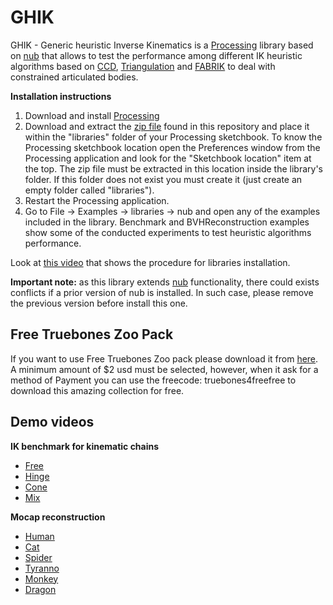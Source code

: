 # GHIK

GHIK - Generic heuristic Inverse Kinematics is a [Processing](https://processing.org/) library based on [nub](https://github.com/VisualComputing/nub) that allows to test the performance among different IK heuristic algorithms based on [CCD](https://www.tandfonline.com/doi/abs/10.1080/2165347X.2013.823362), [Triangulation](http://ir.canterbury.ac.nz/bitstream/10092/743/1/12607089_ivcnz07.pdf) and [FABRIK](http://andreasaristidou.com/FABRIK.html) to deal with constrained articulated bodies.

**Installation instructions**

1. Download and install [Processing](https://processing.org/download/)
2. Download and extract the [zip file](https://github.com/InverseKinematicsGHIK/GHIK/raw/main/ghik_nub.zip) found in this repository and place it within the "libraries" folder of your Processing sketchbook. To know the Processing sketchbook location open the Preferences window from the Processing application and look for the "Sketchbook location" item at the top. The zip file must be extracted in this location inside the library's folder. If this folder does not exist you must create it (just create an empty folder called "libraries").
3. Restart the Processing application. 
4. Go to File -> Examples -> libraries -> nub and open any of the examples included in the library. Benchmark and BVHReconstruction examples show some of the conducted experiments to test heuristic algorithms performance.

Look at [this video](https://www.youtube.com/watch?v=MMbubxV6SzE) that shows the procedure for libraries installation.

**Important note:** as this library extends [nub](https://github.com/VisualComputing/nub) functionality, there could exists conflicts if a prior version of nub is installed. In such case, please remove the previous version before install this one. 

## Free Truebones Zoo Pack
If you want to use Free Truebones Zoo pack please download it from [here](https://gumroad.com/l/skZMC). 
A minimum amount of $2 usd must be selected, however, when it ask for a method of Payment you can use the freecode: truebones4freefree to download this amazing collection for free.

## Demo videos
**IK benchmark for kinematic chains**

* [Free](https://github.com/InverseKinematicsGHIK/GHIK/raw/main/videos/1Free.mp4)
* [Hinge](https://github.com/InverseKinematicsGHIK/GHIK/raw/main/videos/2Hinge.mp4)
* [Cone](https://github.com/InverseKinematicsGHIK/GHIK/raw/main/videos/3Cone.mp4)
* [Mix](https://github.com/InverseKinematicsGHIK/GHIK/raw/main/videos/4Mix.mp4)

**Mocap reconstruction**

* [Human](https://github.com/InverseKinematicsGHIK/GHIK/raw/main/videos/8Human.mp4)
* [Cat](https://github.com/InverseKinematicsGHIK/GHIK/raw/main/videos/6Cat.mp4)
* [Spider](https://github.com/InverseKinematicsGHIK/GHIK/raw/main/videos/10Spider.mp4)
* [Tyranno](https://github.com/InverseKinematicsGHIK/GHIK/raw/main/videos/11Tyranno.mp4)
* [Monkey](https://github.com/InverseKinematicsGHIK/GHIK/raw/main/videos/9Monkey.mp4)
* [Dragon](https://github.com/InverseKinematicsGHIK/GHIK/raw/main/videos/7Dragon.mp4)

